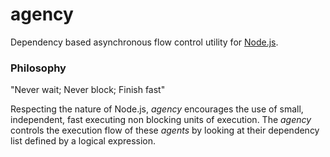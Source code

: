 # agency
Dependency based asynchronous flow control utility for [Node.js](http://nodejs.org).

### Philosophy

"Never wait; Never block; Finish fast"

Respecting the nature of Node.js, *agency* encourages the use of small, independent, fast executing non blocking units of execution. The *agency* controls the execution flow of these *agents* by looking at their dependency list defined by a logical expression. 
